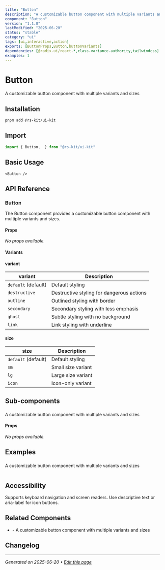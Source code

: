```yaml
---
title: "Button"
description: "A customizable button component with multiple variants and sizes"
component: "Button"
version: "1.1.0"
lastModified: "2025-06-20"
status: "stable"
category: "ui"
tags: [ui,interactive,action]
exports: [ButtonProps,Button,buttonVariants]
dependencies: [@radix-ui/react-*,class-variance-authority,tailwindcss]
examples: 1
---
```


# Button

A customizable button component with multiple variants and sizes

## Installation

```bash
pnpm add @rs-kit/ui-kit
```

## Import

```typescript
import { Button,  } from "@rs-kit/ui-kit"
```

## Basic Usage

```tsx
<Button />
```

## API Reference

### Button

The Button component provides a customizable button component with multiple variants and sizes.

#### Props

_No props available._


#### Variants

#### variant

| variant | Description |
|------|-------------|
| `default` (default) | Default styling |
| `destructive` | Destructive styling for dangerous actions |
| `outline` | Outlined styling with border |
| `secondary` | Secondary styling with less emphasis |
| `ghost` | Subtle styling with no background |
| `link` | Link styling with underline |

#### size

| size | Description |
|------|-------------|
| `default` (default) | Default styling |
| `sm` | Small size variant |
| `lg` | Large size variant |
| `icon` | Icon-only variant |




## Sub-components


### 

A customizable button component with multiple variants and sizes

#### Props

_No props available._




## Examples


### 

A customizable button component with multiple variants and sizes

```tsx

```





## Accessibility

Supports keyboard navigation and screen readers. Use descriptive text or aria-label for icon buttons.

## Related Components


- [](./.md) - A customizable button component with multiple variants and sizes


## Changelog



---

*Generated on 2025-06-20 • [Edit this page](https://github.com/your-org/your-repo/edit/main/packages/ui-kit/components/ui/button.tsx)*